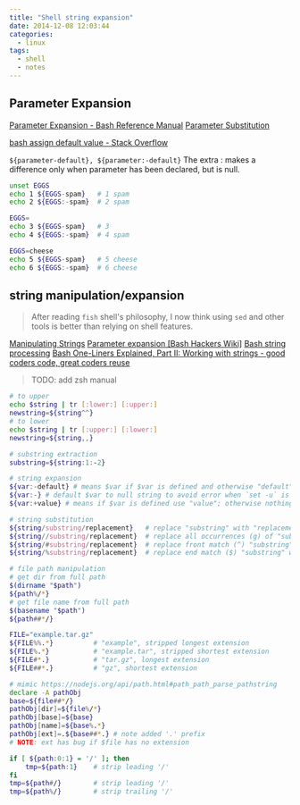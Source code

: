 ```yaml
---
title: "Shell string expansion"
date: 2014-12-08 12:03:44
categories:
  - linux
tags:
  - shell
  - notes
---
```


## Parameter Expansion

[Parameter Expansion - Bash Reference Manual](http://www.gnu.org/software/bash/manual/bash.html#Shell-Parameter-Expansion)
[Parameter Substitution](https://tldp.org/LDP/abs/html/parameter-substitution.html)

[bash assign default value - Stack Overflow](https://stackoverflow.com/a/26899206)

`${parameter-default}, ${parameter:-default}`
The extra : makes a difference only when parameter has been declared, but is null.

```bash
unset EGGS
echo 1 ${EGGS-spam}   # 1 spam
echo 2 ${EGGS:-spam}  # 2 spam

EGGS=
echo 3 ${EGGS-spam}   # 3
echo 4 ${EGGS:-spam}  # 4 spam

EGGS=cheese
echo 5 ${EGGS-spam}   # 5 cheese
echo 6 ${EGGS:-spam}  # 6 cheese
```

## string manipulation/expansion

> After reading `fish` shell's philosophy, I now think using `sed` and other tools is better than relying on shell features.

[Manipulating Strings](https://tldp.org/LDP/abs/html/string-manipulation.html)
[Parameter expansion [Bash Hackers Wiki]](https://wiki.bash-hackers.org/syntax/pe)
[Bash string processing](https://aty.sdsu.edu/bibliog/latex/debian/bash.html)
[Bash One-Liners Explained, Part II: Working with strings - good coders code, great coders reuse](http://www.catonmat.net/blog/bash-one-liners-explained-part-two/)

> TODO: add zsh manual

```sh
# to upper
echo $string | tr [:lower:] [:upper:]
newstring=${string^^}
# to lower
echo $string | tr [:upper:] [:lower:]
newstring=${string,,}

# substring extraction
substring=${string:1:-2}

# string expansion
${var:-default} # means $var if $var is defined and otherwise "default"
${var:-} # default $var to null string to avoid error when `set -u` is used
${var:+value} # means if $var is defined use "value"; otherwise nothing

# string substitution
${string/substring/replacement}   # replace "substring" with "replacement"
${string//substring/replacement}  # replace all occurrences (g) of "substring" with "replacement"
${string/#substring/replacement}  # replace front match (^) "substring" with "replacement"
${string/%substring/replacement}  # replace end match ($) "substring" with "replacement"

# file path manipulation
# get dir from full path
$(dirname "$path")
${path%/*}
# get file name from full path
$(basename "$path")
${path##*/}

FILE="example.tar.gz"
${FILE%%.*}          # "example", stripped longest extension
${FILE%.*}           # "example.tar", stripped shortest extension
${FILE#*.}           # "tar.gz", longest extension
${FILE##*.}          # "gz", shortest extension

# mimic https://nodejs.org/api/path.html#path_path_parse_pathstring
declare -A pathObj
base=${file##*/}
pathObj[dir]=${file%/*}
pathObj[base]=${base}
pathObj[name]=${base%.*}
pathObj[ext]=.${base##*.} # note added '.' prefix
# NOTE: ext has bug if $file has no extension

if [ ${path:0:1} = '/' ]; then
    tmp=${path:1}    # strip leading '/'
fi
tmp=${path#/}        # strip leading '/'
tmp=${path%/}        # strip trailing '/'
```

